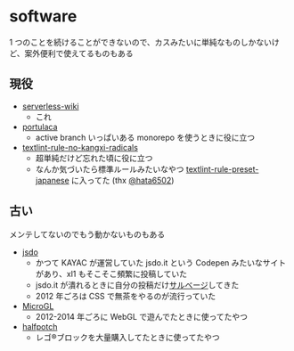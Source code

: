 # software

1 つのことを続けることができないので、カスみたいに単純なものしかないけど、案外便利で使えてるものもある

## 現役

- [serverless-wiki](https://github.com/xl1/serverless-wiki)
    - これ
- [portulaca](https://github.com/xl1/portulaca)
    - active branch いっぱいある monorepo を使うときに役に立つ
- [textlint-rule-no-kangxi-radicals](https://github.com/xl1/textlint-rule-no-kangxi-radicals)
    - 超単純だけど忘れた頃に役に立つ
    - なんか気づいたら標準ルールみたいなやつ [textlint-rule-preset-japanese](https://github.com/textlint-ja/textlint-rule-preset-japanese) に入ってた (thx [@hata6502](https://github.com/hata6502))

## 古い

メンテしてないのでもう動かないものもある

- [jsdo](https://github.com/xl1/jsdo)
    - かつて KAYAC が運営していた jsdo.it という Codepen みたいなサイトがあり、xl1 もそこそこ頻繁に投稿していた
    - jsdo.it が潰れるときに自分の投稿だけ[サルベージ](https://gist.github.com/xl1/ab7e2e2b02e679a397e2eb59cc9ceb17)してきた
    - 2012 年ごろは CSS で無茶をやるのが流行っていた
- [MicroGL](https://github.com/xl1/microgl)
    - 2012-2014 年ごろに WebGL で遊んでたときに使ってたやつ
- [halfpotch](https://github.com/xl1/halfpotch)
    - レゴ®ブロックを大量購入してたときに使ってたやつ
